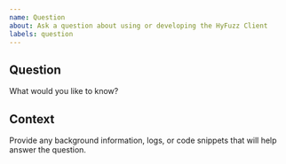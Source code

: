 ```yaml
---
name: Question
about: Ask a question about using or developing the HyFuzz Client
labels: question
---
```


## Question
What would you like to know?

## Context
Provide any background information, logs, or code snippets that will help answer the question.
